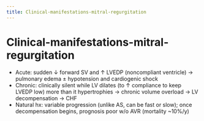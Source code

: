 ```yaml
---
title: Clinical-manifestations-mitral-regurgitation
---
```

# Clinical-manifestations-mitral-regurgitation

* Acute: sudden ↓ forward SV and ↑ LVEDP (noncompliant ventricle) → pulmonary edema ± hypotension and cardiogenic shock
* Chronic: clinically silent while LV dilates (to ↑ compliance to keep LVEDP low) more than it hypertrophies → chronic volume overload → LV decompensation → CHF
* Natural hx: variable progression (unlike AS, can be fast or slow); once decompensation begins, prognosis poor w/o AVR (mortality ~10%/y)

